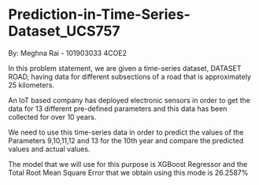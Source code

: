 # Prediction-in-Time-Series-Dataset_UCS757

By: Meghna Rai - 101903033 4COE2

In this problem statement, we are given a time-series dataset, DATASET ROAD, having data for different subsections of a road that is approximately 25 kilometers.

An IoT based company has deployed electronic sensors in order to get the data for 13 different pre-defined parameters and this data has been collected for over 10 years.

We need to use this time-series data in order to predict the values of the Parameters 9,10,11,12 and 13 for the 10th year and compare the predicted values and actual values.

The model that we will use for this purpose is XGBoost Regressor and the Total Root Mean Square Error that we obtain using this mode is 26.2587%

